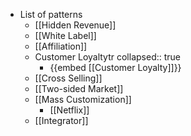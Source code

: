 - List of patterns
	- [[Hidden Revenue]]
	- [[White Label]]
	- [[Affiliation]]
	- Customer Loyaltytr
	  collapsed:: true
		- {{embed [[Customer Loyalty]]}}
	- [[Cross Selling]]
	- [[Two-sided Market]]
	- [[Mass Customization]]
		- [[Netflix]]
	- [[Integrator]]